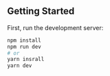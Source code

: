 ## Getting Started

First, run the development server:

```bash
npm install
npm run dev
# or
yarn insrall
yarn dev
